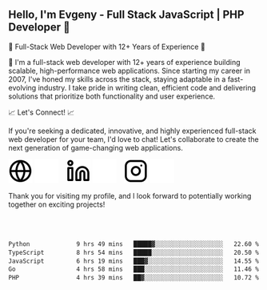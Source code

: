 ## Hello, I'm Evgeny - Full Stack JavaScript | PHP Developer 👋

🚀 Full-Stack Web Developer with 12+ Years of Experience 🚀

👋 I'm a full-stack web developer with 12+ years of experience building scalable, high-performance web applications. Since starting my career in 2007, I've honed my skills across the stack, staying adaptable in a fast-evolving industry. I take pride in writing clean, efficient code and delivering solutions that prioritize both functionality and user experience.

📈 Let's Connect! 📈

If you're seeking a dedicated, innovative, and highly experienced full-stack web developer for your team, I'd love to chat! Let's collaborate to create the next generation of game-changing web applications.

[![website](./img/globe-light.svg)](https://tradiry.com#gh-light-mode-only)
[![website](./img/globe-dark.svg)](https://tradiry.com#gh-dark-mode-only)
&nbsp;&nbsp;
[![website](./img/linkedin-light.svg)](https://www.linkedin.com/in/etulikov#gh-light-mode-only)
[![website](./img/linkedin-dark.svg)](https://www.linkedin.com/in/etulikov#gh-dark-mode-only)
&nbsp;&nbsp;
[![website](./img/instagram-light.svg)](https://www.instagram.com/evgenytulikov/#gh-light-mode-only)
[![website](./img/instagram-dark.svg)](https://www.instagram.com/evgenytulikov/#gh-dark-mode-only)

Thank you for visiting my profile, and I look forward to potentially working together on exciting projects!

<br />
<br />

<!--START_SECTION:waka-->

```txt
Python             9 hrs 49 mins   █████▓░░░░░░░░░░░░░░░░░░░   22.60 %
TypeScript         8 hrs 54 mins   █████░░░░░░░░░░░░░░░░░░░░   20.50 %
JavaScript         6 hrs 19 mins   ███▓░░░░░░░░░░░░░░░░░░░░░   14.55 %
Go                 4 hrs 58 mins   ███░░░░░░░░░░░░░░░░░░░░░░   11.46 %
PHP                4 hrs 39 mins   ██▓░░░░░░░░░░░░░░░░░░░░░░   10.72 %
```

<!--END_SECTION:waka-->
